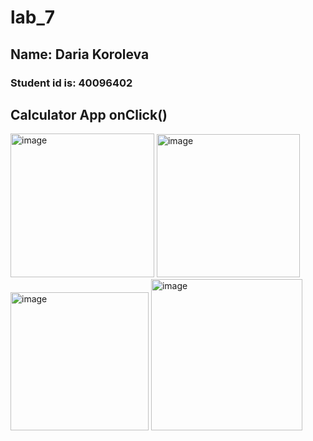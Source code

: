# lab_7
## Name: Daria Koroleva

### Student id is: 40096402
## Calculator App onClick()
<img width="230" alt="image" src="https://github.com/SOEN345-WINTER2024/cfg-graph-lab-daria-koroleva/assets/64214666/be57ebcb-e4d3-4c61-96b8-4d32bca7921d">
<img width="229" alt="image" src="https://github.com/SOEN345-WINTER2024/cfg-graph-lab-daria-koroleva/assets/64214666/f46ff9dd-2f4e-490f-b6e8-773b92a2fb8c">
<img width="221" alt="image" src="https://github.com/SOEN345-WINTER2024/cfg-graph-lab-daria-koroleva/assets/64214666/b6db1cef-d24e-4853-a1bc-ea629dd3758c">

<img width="242" alt="image" src="https://github.com/SOEN345-WINTER2024/cfg-graph-lab-daria-koroleva/assets/64214666/c7cbef70-94d6-4f4d-b1d7-984fc5851ba1">






